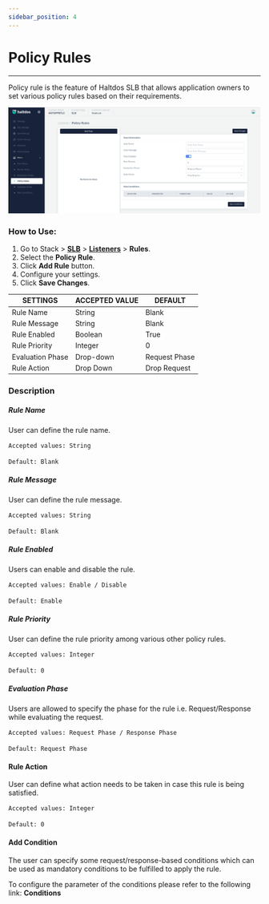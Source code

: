 ```yaml
---
sidebar_position: 4
---
```


# Policy Rules

---

Policy rule is the feature of Haltdos SLB that allows application owners to set various policy rules based on their  requirements. 

![Policy rule](/img/adc/v7/docs/policyrule.png)

### How to Use:

1. Go to Stack > [**SLB**](/enterprise/adc) > [**Listeners**](../listeners.md) > **Rules**.
2. Select the **Policy Rule**.
3. Click **Add Rule** button.
4. Configure your settings. 
5. Click **Save Changes**.

| SETTINGS      | ACCEPTED VALUE | DEFAULT      |
|---------------|----------------|--------------|
| Rule Name     | String         | Blank        |
| Rule Message  | String         | Blank        |
| Rule Enabled  | Boolean        | True         |
| Rule Priority | Integer        | 0            |
| Evaluation Phase | Drop-down        | Request Phase            |
| Rule Action   | Drop Down      | Drop Request |

### Description

##### **Rule Name**

User can define the rule name.

    Accepted values: String

    Default: Blank 

##### **Rule Message**

User can define the rule message.

    Accepted values: String

    Default: Blank 

##### **Rule Enabled**

Users can enable and disable the rule.

    Accepted values: Enable / Disable

    Default: Enable 

##### **Rule Priority**

User can define the rule priority among various other policy rules.

    Accepted values: Integer

    Default: 0 

##### **Evaluation Phase**

Users are allowed to specify the phase for the rule i.e. Request/Response while evaluating the request.

    Accepted values: Request Phase / Response Phase

    Default: Request Phase 

#### Rule Action

User can define what action needs to be taken in case this rule is being satisfied.

    Accepted values: Integer

    Default: 0 

#### **Add Condition**
The user can specify some request/response-based conditions which can be used as mandatory conditions to be fulfilled to apply the rule.

To configure the parameter of the conditions please refer to the following link: **Conditions**
